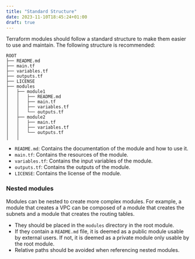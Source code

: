 ```yaml
---
title: "Standard Structure"
date: 2023-11-10T18:45:24+01:00
draft: true
---
```


Terraform modules should follow a standard structure to make them easier to use and maintain. The following structure is recommended:

```
ROOT
├── README.md
├── main.tf
├── variables.tf
├── outputs.tf
├── LICENSE
├── modules
│   ├── module1
│   │   ├── README.md
│   │   ├── main.tf
│   │   ├── variables.tf
│   │   └── outputs.tf
│   ├── module2
│   │   ├── main.tf
│   │   ├── variables.tf
│   │   └── outputs.tf
│   │   
```

- `README.md`: Contains the documentation of the module and how to use it.
- `main.tf`: Contains the resources of the module.
- `variables.tf`: Contains the input variables of the module.
- `outputs.tf`: Contains the outputs of the module.
- `LICENSE`: Contains the license of the module.

### Nested modules

Modules can be nested to create more complex modules. For example, a module that creates a VPC can be composed of a module that creates the subnets and a module that creates the routing tables.

- They should be placed in the `modules` directory in the root module.
- If they contain a `README.md` file, it is deemed as a public module usable by external users. If not, it is deemed as a private module only usable by the root module.
- Relative paths should be avoided when referencing nested modules. 